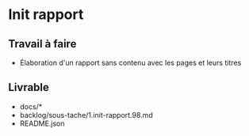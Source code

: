 # Init rapport

## Travail à faire
- Élaboration d'un rapport sans contenu avec les pages et leurs titres
  
## Livrable
- docs/*
- backlog/sous-tache/1.init-rapport.98.md
- README.json